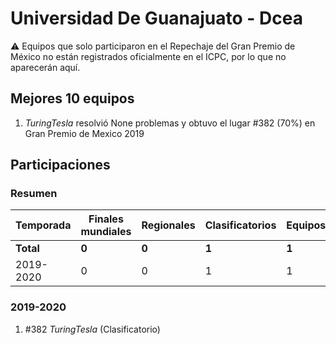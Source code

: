 # Universidad De Guanajuato - Dcea

:warning: Equipos que solo participaron en el Repechaje del Gran Premio de México no están registrados oficialmente en el ICPC, por lo que no aparecerán aquí.

## Mejores 10 equipos

1. _TuringTesla_ resolvió None problemas y obtuvo el lugar #382 (70%) en Gran Premio de Mexico 2019

## Participaciones

### Resumen

| Temporada | Finales mundiales | Regionales | Clasificatorios | Equipos |
| --- | --- | --- | --- | --- |
| **Total** | **0** | **0** | **1** | **1** |
| 2019-2020 | 0 | 0 | 1 | 1 |

### 2019-2020

1. #382 _TuringTesla_ (Clasificatorio)



